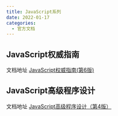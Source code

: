 ```yaml
---
title: JavaScript系列
date: 2022-01-17
categories:
  - 官方文档
---
```


## JavaScript权威指南

文档地址
[JavaScript权威指南(第6版)](https://ychzx.top/note/noteFile/JavaScript权威指南(第6版)(中文版).pdf)

## JavaScript高级程序设计

文档地址
[JavaScript高级程序设计（第4版）](https://ychzx.top/note/noteFile/JavaScript高级程序设计（第4版）.pdf)